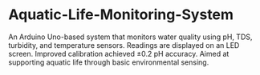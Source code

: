 # Aquatic-Life-Monitoring-System
An Arduino Uno-based system that monitors water quality using pH, TDS, turbidity, and temperature sensors. Readings are displayed on an LED screen. Improved calibration achieved ±0.2 pH accuracy. Aimed at supporting aquatic life through basic environmental sensing.
